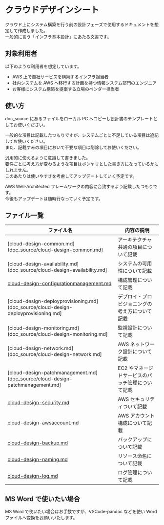 # クラウドデザインシート
クラウド上にシステム構築を行う前の設計フェーズで使用するドキュメントを想定して作成しました。  
一般的に言う「インフラ基本設計」にあたる文書です。  

## 対象利用者
以下のような利用者を想定しています。  

* AWS 上で自社サービスを構築するインフラ担当者
* 社内システムを AWS へ移行する計画を持つ情報システム部門のエンジニア
* お客様にシステム構築を提案する立場のベンダー担当者


## 使い方
doc_source にあるファイルをローカル PC へコピーし設計書のテンプレートとしてお使いください。  

一般的な項目は記載したつもりですが、システムごとに不足している項目は追記してお使いください。  
また、記載すみの項目において不要な項目は削除してお使いください。  

汎用的に使えるように意識して書きました。  
要件ごとに考え方が変わるような項目はボンヤリとした書き方になっているかもしれません。  
このあたりは使いやすさを考慮してアップデートしていく予定です。  

AWS Well-Architected フレームワークの内容に合致するよう記載したつもりです。  
今後もアップデートは随時行なっていく予定です。  

## ファイル一覧

| ファイル名                                                                                    | 内容の説明                                       |
| --------------------------------------------------------------------------------------------- | ------------------------------------------------ |
| [cloud-design-common.md](doc_source/cloud-design-common.md]                                   | アーキテクチャ共通の項目について記載             |
| [cloud-design-availability.md](doc_source/cloud-design-availability.md]                       | システムの可用性について記載                     |
| [cloud-design-configurationmanagement.md](doc_source/cloud-design-configurationmanagement.md) | 構成管理について記載                             |
| [cloud-design-deployprovisioning.md](doc_source/cloud-design-deployprovisioning.md]           | デプロイ・プロビジョニングの考え方について記載   |
| [cloud-design-monitoring.md](doc_source/cloud-design-monitoring.md]                           | 監視設計について記載                             |
| [cloud-design-network.md](doc_source/cloud-design-network.md]                                 | AWS ネットワーク設計について記載                 |
| [cloud-design-patchmanagement.md](doc_source/cloud-design-patchmanagement.md]                 | EC2 やマネージドサービスのパッチ管理について記載 |
| [cloud-design-security.md](doc_source/cloud-design-security.md)                               | AWS セキュリティついて記載                       |
| [cloud-design-awsaccount.md](doc_source/cloud-design-awsaccount.md)                           | AWS アカウント構成について記載                   |
| [cloud-design-backup.md](doc_source/cloud-design-backup.md)                                   | バックアップについて記載                         |
| [cloud-design-naming.md](doc_source/cloud-design-naming.md)                                   | リソース命名について記載                         |
| [cloud-design-log.md](doc_source/cloud-design-log.md)                                         | ログ管理について記載                             |


## MS Word で使いたい場合
MS Word で使いたい場合はお手数ですが、VSCode-pandoc などを使い Word ファイルへ変換をお願いいたします。  

